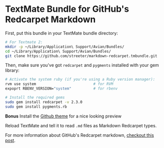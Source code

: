 # TextMate Bundle for GitHub's Redcarpet Markdown

First, put this bundle in your TextMate bundle directory:

``` bash
# For Textmate 2:
mkdir -p ~/Library/Application\ Support/Avian/Bundles/
cd ~/Library/Application\ Support/Avian/Bundles/
git clone https://github.com/streeter/markdown-redcarpet.tmbundle.git
```


Then, make sure you've got `redcarpet` and `pygments` installed with your gem library:

``` bash
# Activate the system ruby (if you're using a Ruby version manager):
rvm use system                          # for RVM
expoprt RBENV_VERSION="system"          # for rbenv

# Install the required gems
sudo gem install redcarpet -v 2.3.0
sudo gem install pygments.rb
```

**Bonus** Install the [Github theme][github-theme] for a nice looking preview

Reload TextMate and tell it to read `.md` files as Markdown Redcarpet types.

For more information about GitHub's Redcarpet markdown, [checkout this post][github-flavored-markdown].


[github-flavored-markdown]: http://github.github.com/github-flavored-markdown/
[github-theme]: https://github.com/kneath/github_textmate_preview
